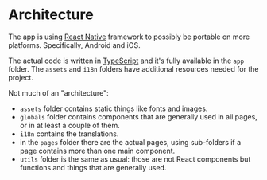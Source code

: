 <!--
© 2021-2022 Marco Bresciani

Copying and distribution of this file, with or without modification, are
permitted in any medium without royalty provided the copyright notice
and this notice are preserved.
This file is offered as-is, without any warranty.

SPDX-FileCopyrightText: 2021-2022 Marco Bresciani

SPDX-License-Identifier: FSFAP
-->
# Architecture
The app is using [React Native](https://reactnative.dev/) framework to
possibly be portable on more platforms.
Specifically, Android and iOS.

The actual code is written in
[TypeScript](https://www.typescriptlang.org/) and it's fully available
in the `app` folder.
The `assets` and `i18n` folders have additional resources needed for the
project.

Not much of an "architecture":
* `assets` folder contains static things like fonts and images.
* `globals` folder contains components that
  are generally used in all pages, or in at least a couple of them.
* `i18n` contains the translations.
* in the `pages` folder there are the actual pages, using sub-folders if
  a page contains more than one main component.
* `utils` folder is the same as usual: those are not React components
  but functions and things that are generally used.
